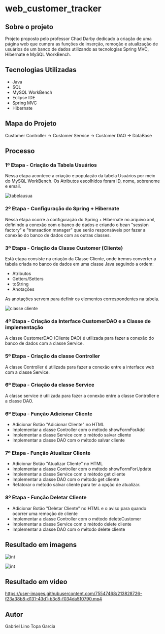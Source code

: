# web_customer_tracker


## Sobre o projeto

Projeto proposto pelo professor Chad Darby dedicado a criação de uma página web que cumpra as funções de inserção, remoção e atualização de usuários de um banco de dados utilizando as tecnologias Spring MVC, Hibernate e MySQL WorkBench.

## Tecnologias Utilizadas

* Java
* SQL
* MySQL WorkBench
* Eclipse IDE
* Spring MVC
* Hibernate

## Mapa do Projeto 

Customer Controller -> Customer Service -> Customer DAO -> DataBase

## Processo

### 1º Etapa -  Criação da Tabela Usuários

Nessa etapa acontece a criação e população da tabela Usuários por meio do MySQL WorkBench. Os Atributos escolhidos foram ID, nome, sobrenome e email.

![tabelausua](https://user-images.githubusercontent.com/75547468/213825797-f1028bae-7044-4cf0-8acd-a0282e035531.png)

### 2º Etapa - Configuração do Spring + Hibernate

Nessa etapa ocorre a configuração do Spring + Hibernate no arquivo xml, definindo a conexão com o banco de dados e criando o bean 
"session factory" e "transaction manager" que serão responsáveis por fazer a conexão do banco de dados com as outras classes. 

### 3º Etapa - Criação da Classe Customer (Cliente)

Está etapa consiste na criação da Classe Cliente, onde iremos converter a tabela criada no banco de dados em uma classe Java seguindo a ordem:

* Atributos
* Getters/Setters
* toString
* Anotações

As anotações servem para definir os elementos correspondentes na tabela.

![classe cliente](https://user-images.githubusercontent.com/75547468/213828140-abeef581-0a32-46c1-9cf3-c3ecbdf6fe45.png)

### 4º Etapa - Criação da Interface CustomerDAO e a Classe de implementação 

A classe CustomerDAO (Cliente DAO) é utilizada para fazer a conexão do banco de dados com a classe Service.

### 5º Etapa - Criação da classe Controller

A classe Controller é utilizada para fazer a conexão entre a interface web com a classe Service.

### 6º Etapa - Criação da classe Service 

A classe service é utilizada para fazer a conexão entre a classe Controller e a classe DAO.

### 6º Etapa - Função Adicionar Cliente

* Adicionar Botão "Adicionar Cliente" no HTML
* Implementar a classe Controller com o método showFormForAdd
* Implementar a classe Service com o método salvar cliente
* Implementar a classe DAO com o método salvar cliente

### 7º Etapa - Função Atualizar Cliente

* Adicionar Botão "Atualizar Cliente" no HTML
* Implementar a classe Controller com o método showFormForUpdate
* Implementar a classe Service com o método get cliente
* Implementar a classe DAO com o método get cliente
* Refatorar o método salvar cliente para ter a opção de atualizar.

### 8º Etapa - Função Deletar Cliente 

* Adicionar Botão "Deletar Cliente" no HTML e o aviso para quando ocorrer uma remoção de cliente
* Implementar a classe Controller com o método deleteCustomer
* Implementar a classe Service com o método delete cliente
* Implementar a classe DAO com o método delete cliente

## Resultado em imagens

![int](https://user-images.githubusercontent.com/75547468/213869114-0a4bc353-3379-46b6-8cdd-32a31964a8d0.png)

![int](https://user-images.githubusercontent.com/75547468/213869168-89521a4b-2ce1-44e5-8eb7-8d1f5620d481.png)


## Resultado em vídeo


https://user-images.githubusercontent.com/75547468/213828726-f23a38b8-d131-43d1-b3c8-f034da510790.mp4



## Autor

Gabriel Lino Topa Garcia



